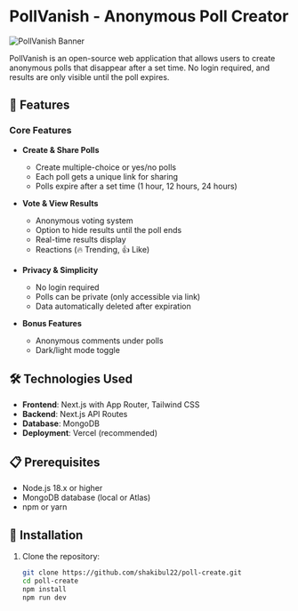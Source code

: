 # PollVanish - Anonymous Poll Creator

![PollVanish Banner](https://sjc.microlink.io/MrQJPKZDfNoQBtb8fJamLqYfV9-u8eBE24DPwZdaMQkeu_7nw4JgoKuX-yB1xMimdaab7UYiI6Qvo03DWL_qwg.jpeg)

PollVanish is an open-source web application that allows users to create anonymous polls that disappear after a set time. No login required, and results are only visible until the poll expires.

## 🚀 Features

### Core Features
- **Create & Share Polls**
  - Create multiple-choice or yes/no polls
  - Each poll gets a unique link for sharing
  - Polls expire after a set time (1 hour, 12 hours, 24 hours)

- **Vote & View Results**
  - Anonymous voting system
  - Option to hide results until the poll ends
  - Real-time results display
  - Reactions (🔥 Trending, 👍 Like)

- **Privacy & Simplicity**
  - No login required
  - Polls can be private (only accessible via link)
  - Data automatically deleted after expiration

- **Bonus Features**
  - Anonymous comments under polls
  - Dark/light mode toggle

## 🛠️ Technologies Used

- **Frontend**: Next.js with App Router, Tailwind CSS
- **Backend**: Next.js API Routes
- **Database**: MongoDB
- **Deployment**: Vercel (recommended)

## 📋 Prerequisites

- Node.js 18.x or higher
- MongoDB database (local or Atlas)
- npm or yarn

## 🔧 Installation

1. Clone the repository:
   ```bash
   git clone https://github.com/shakibul22/poll-create.git
   cd poll-create
   npm install
   npm run dev
